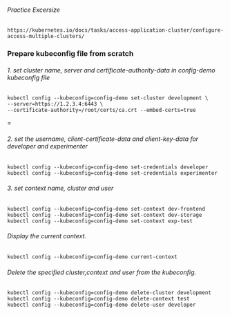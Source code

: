 ###### Practice Excersize 
    https://kubernetes.io/docs/tasks/access-application-cluster/configure-access-multiple-clusters/

### Prepare kubeconfig file from scratch 

###### 1. set cluster name, server and certificate-authority-data in config-demo kubeconfig file
    kubectl config --kubeconfig=config-demo set-cluster development \
    --server=https://1.2.3.4:6443 \
    --certificate-authority=/root/certs/ca.crt --embed-certs=true
=
###### 2. set the username, client-certificate-data and client-key-data for developer and experimenter
    kubectl config --kubeconfig=config-demo set-credentials developer
    kubectl config --kubeconfig=config-demo set-credentials experimenter
###### 3. set context name, cluster and user   
    kubectl config --kubeconfig=config-demo set-context dev-frontend
    kubectl config --kubeconfig=config-demo set-context dev-storage
    kubectl config --kubeconfig=config-demo set-context exp-test
    

    
###### Display the current context. 
    kubectl config --kubeconfig=config-demo current-context
###### Delete the specified cluster,context and user from the kubeconfig.
    kubectl config --kubeconfig=config-demo delete-cluster development
    kubectl config --kubeconfig=config-demo delete-context test
    kubectl config --kubeconfig=config-demo delete-user developer
    
